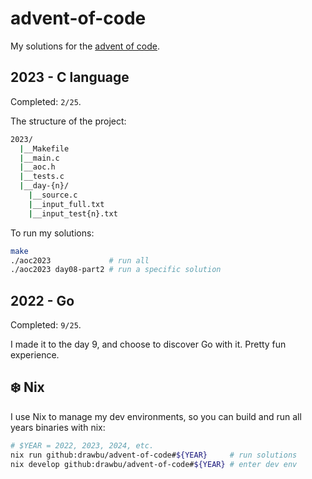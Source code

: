# advent-of-code

My solutions for the [advent of code](https://adventofcode.com).

## 2023 - C language

Completed: `2/25`.

The structure of the project:
```sh
2023/
  |__Makefile
  |__main.c
  |__aoc.h
  |__tests.c
  |__day-{n}/
    |__source.c
    |__input_full.txt
    |__input_test{n}.txt
```
To run my solutions:
```sh
make
./aoc2023             # run all
./aoc2023 day08-part2 # run a specific solution
```

## 2022 - Go

Completed: `9/25`.

I made it to the day 9, and choose to discover Go with it. Pretty fun
experience.


## :snowflake: Nix

I use Nix to manage my dev environments, so you can build and run all years
binaries with nix:
```sh
# $YEAR = 2022, 2023, 2024, etc.
nix run github:drawbu/advent-of-code#${YEAR}     # run solutions
nix develop github:drawbu/advent-of-code#${YEAR} # enter dev env
```
